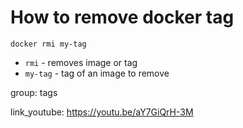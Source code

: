 # How to remove docker tag

```docker
docker rmi my-tag
```

- `rmi` - removes image or tag
- `my-tag` - tag of an image to remove

group: tags


link_youtube: https://youtu.be/aY7GiQrH-3M
